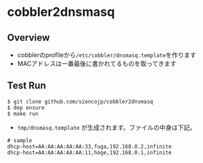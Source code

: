 # cobbler2dnsmasq

## Overview
* cobblerのprofileから`/etc/cobbler/dnsmasq.template`を作ります
* MACアドレスは一番最後に書かれてるものを取ってきます

## Test Run

```shell
$ git clone github.com/sioncojp/cobbler2dnsmasq
$ dep ensure
$ make run

```

* `tmp/dnsmasq.template` が生成されます。ファイルの中身は下記。

```
# sample
dhcp-host=AA:AA:AA:AA:AA:33,fuga,192.168.0.2,infinite
dhcp-host=AA:AA:AA:AA:AA:11,hoge,192.168.0.1,infinite
```
